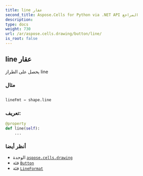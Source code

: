 ```yaml
---
title: line عقار
second_title: Aspose.Cells for Python via .NET API المراجع
description:
type: docs
weight: 730
url: /ar/aspose.cells.drawing/button/line/
is_root: false
---
```

##  line عقار

يحصل على الطراز line

###  مثال

```python

lineFmt = shape.line

```
###  تعريف:
```python
@property
def line(self):
    ...
```

###  أنظر أيضا
* الوحدة [`aspose.cells.drawing`](../../)
* فئة [`Button`](/cells/python-net/ar/aspose.cells.drawing/button)
* فئة [`LineFormat`](/cells/python-net/ar/aspose.cells.drawing/lineformat)
